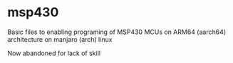 # msp430
Basic files to enabling programing of  MSP430 MCUs on ARM64 (aarch64) architecture on manjaro (arch) linux

Now abandoned for lack of skill
